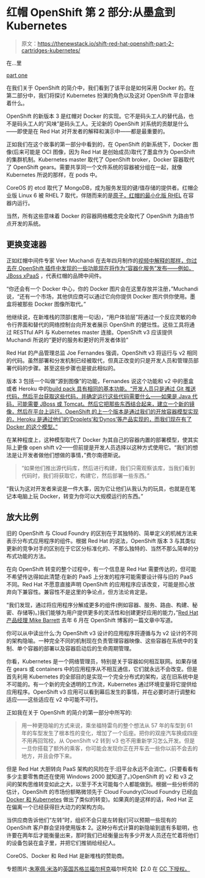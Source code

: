 # 红帽 OpenShift 第 2 部分:从墨盒到 Kubernetes

> 原文：<https://thenewstack.io/shift-red-hat-openshift-part-2-cartridges-kubernetes/>

在…里

[part one](https://thenewstack.io/red-hat-openshift-part-1-from-gears-to-docker/)

在我们关于 OpenShift 的简介中，我们看到了该平台是如何采用 Docker 的。在第二部分中，我们将探讨 Kubernetes 扮演的角色以及这对 OpenShift 平台意味着什么。

OpenShift 的新版本 3 是红帽对 Docker 的实现。它不是码头工人的替代品，也不是码头工人的“风味”是码头工人。无论新的 OpenShift 对系统的贡献是什么——即使是在 Red Hat 对开发者的解释和演示中——都是最重要的。

正如我们在这个故事的第一部分中看到的，在 OpenShift 的新系统下，Docker 图像(后来可能是 OCI 图像，因为 Red Hat 是创始成员)取代了墨盒作为 OpenShift 的集群机制。Kubernetes master 取代了 OpenShift broker，Docker 容器取代了 OpenShift gears。需要共享同一个文件系统的容器被分组在一起，就像 Kubernetes 所说的那样，在 pods 中。

CoreOS 的 etcd 取代了 MongoDB，成为服务发现的键/值存储的提供者。红帽企业版 Linux 6 被 RHEL 7 取代，伴随而来的是[原子，红帽的最小化版 RHEL](https://thenewstack.io/red-hat-releases-container-focused-operating-system-rhel-7-atomic-host-competition-matures/) 在容器内运行。

当然，所有这些意味着 Docker 的容器网络概念完全取代了 OpenShift 为路由节点开发的系统。

## 更换变速器

正如红帽中间件专家 Veer Muchandi 在去年四月制作的[视频中解释的那样，你过去在 OpenShift 插件中发现的一些功能现在将作为“容器化服务”发布——例如，](https://www.youtube.com/watch?v=b5THfQzVUqk) [JBoss xPaaS](https://www.openshift.com/xpaas) ，代表红帽的品牌中间件。

“你还会有一个 Docker 中心，你的 Docker 图片会在这里存放并注册，”Muchandi 说，“还有一个市场，其他供应商可以通过它向你提供 Docker 图片供你使用。墨盒将被那些 Docker 图像所取代。”

他继续说，在新堆栈的顶部(套用一句话)，“用户体验层”将通过一个反应灵敏的命令行界面和替代的网络控制台向开发者展示 OpenShift 的健壮性。这些工具将通过 RESTful API 与 Kubernetes master 连接。OpenShift v3 应该提供 Muchandi 所说的“更好的服务和更好的开发者体验”

Red Hat 的产品管理总监 Joe Fernandes 强调，OpenShift v3 将运行与 v2 相同的代码。虽然部署和分发机制已经被取代，但真正改变的只是开发人员和管理员部署代码的步骤。甚至这些步骤也是彼此相似的。

版本 3 包括一个叫做“源到图像”的功能，Fernandes 说这个功能和 v2 中的墨盒或者 Heroku 中的[build pack 具有相同的基本功能。“开发人员只是通过 Git 推送代码，然后平台获取这些代码，并确定运行这些代码需要什么——如果是 Java 代码，可能需要 JBoss 或 Tomcat。然后它把那些东西结合起来，建立一个新的镜像，然后在平台上运行。OpenShift 的上一个版本是通过我们的开放容器模型实现的，Heroku 是通过他们的‘Droplets’和‘Dynos’等产品实现的，而我们现在有了 Docker 的这个模型。”](https://devcenter.heroku.com/articles/buildpacks)

在某种程度上，这种模型取代了 Docker 为其自己的容器内置的部署模型，使其实际上更像 open shift v2——但前提是开发人员选择以这种方式使用它。“我们的想法是让开发者做他们想做的事情，”费尔南德斯说。

> “如果他们推出源代码库，然后进行构建，我们只需观察该库，当我们看到代码时，我们将获取它，构建它，然后部署一些东西。”

“我认为这对开发者来说是一件大事，因为它让他们从我认为的玩具，也就是在笔记本电脑上玩 Docker，转变为你可以大规模运行的东西。”

## 放大比例

旧的 OpenShift 与 Cloud Foundry 的区别在于其独特的、简单定义的机械方法来表示分布式应用程序的组件。根据 Red Hat 的说法，OpenShift 版本 3 与其类似更新的竞争对手的区别在于它区分标准化的、不那么独特的、当然不那么简单的分布式功能的方法。

在向 OpenShift 转变的整个过程中，有一个信息是 Red Hat 需要传达的，但可能不希望传达得如此清楚:在新的 PaaS 上分发的程序可能需要设计得与旧的 PaaS 不同。Red Hat 不愿意直接声明 OpenShift 的应用程序应该改变，可能是担心放弃向下兼容性。兼容性不是这里的争论点，但方法论肯定是。

“我们发现，通过将应用程序分解成更多的组件(例如容器、服务、路由、构建、秘密、存储等)。)我们能够为用户提供更多的灵活性和创建更好应用的能力，”[Red Hat 产品经理 Mike Barrett](https://blog.openshift.com/openshift-enterprise-3-evolving-paas-future/) 去年 6 月在 OpenShift 博客的一篇文章中写道。

你可以从中读出什么:为 OpenShift v3 设计的应用程序将遵循与为 v2 设计的不同的架构隐喻。一种完全不同的机制现在负责管理容器映像、这些容器在系统中的复制、单个容器的部署以及容器启动后的生命周期管理。

你看，Kubernetes 是一个网络管理员，特别是关于容器如何相互联网。如果存储在 gears 或 containers 中的应用程序从不相互通信，它们就永远不会改变。但是首先利用 Kubernetes 的全部目的是实现一个完全分布式的架构，这在旧系统中是不可能的。有一个新的完全透明的工作流，Kubernetes 通过环境变量将它提供给应用程序。OpenShift v3 应用可以看到幕后发生的事情，并在必要时进行调整和适应——这些适应在 v2 中可能不可行。

正如我在关于 OpenShift 的简介的第一部分中所写的:

> 用一种更隐喻的方式来说，乘坐福特雷鸟的整个想法从 57 年的车型到 61 年的车型发生了根本性的变化，增加了一个后座。把你的双座汽车换成四座不用再回驾校，从 OpenShift v2 转到 v3 也不用重新学习怎么开发。但是一旦你搭载了额外的乘客，你可能会发现你正在开车去一些你以前不会去的地方，并且会停下来。

但是 Red Hat 大胆转向 PaaS 架构的风险在于:旧平台永远不会消亡。(只要看看有多少主要零售商还在使用 Windows 2000 就知道了。)OpenShift 的 v2 和 v3 之间的架构思维转变如此之大，以至于不太可能每个人都能做到。根据一些分析师的估计，OpenShift 的市场份额略微领先于 Cloud Foundry(Cloud Foundry 已经[向 Docker 和 Kubernetes](https://thenewstack.io/docker-on-diego-cloud-foundrys-new-elastic-runtime/) 做出了类似的转变)。如果真的是这样的话，Red Hat 正在偏离一个已经获得巨大动力的架构方向。

当供应商告诉他们“左转”时，组织不会只是左转我们可以预期一些现有的 OpenShift 客户群会坚持使用版本 2。这种分布式计算的新隐喻到底有多聪明，也许要在两年后才能衡量出来，那时我们已经衡量出有多少开发人员还在忙着将他们的设备包装在盒子里，并把它们推销给经纪人。

CoreOS、Docker 和 Red Hat 是新堆栈的赞助商。

专题图片:[朱塞佩·米洛](https://www.flickr.com/photos/giuseppemilo/)的[英国苏格兰福尔柯克](https://www.flickr.com/photos/giuseppemilo/16840211908/in/photolist-bg7Dzr-hoDTnj-hoDSAu-hoDMDs-hoEWZr-rE7uib-cvGDy5-dRKPKr-ouFvAw-f85pkz-ekif1u-dvU7gA-cvGCdY-oLUi5t-f85tak-58i2WA-4BWM6W-dq69ev-4E1Hby-4E1P2C-f85yaK-4DWo1g-4DWo14-4E1Hbu-f8jGmj-4rMvha-4E1P2s-4E1MAy-4E1MAC-4E1P2Q-4E1P2N-4DWo1e-4DWqEa-4E1MAq-4DWqDR-4E1Hbs-4DWo1v-4E1MAJ-4DWqDV-f8jN99-f8jFgU-4TR2J3-idJiKn-idJPvT-mdULeQ-mdUKp3-rGBCua-mdT4DK-8qiW5e-avVuHc)福尔柯克轮【2.0 在 [CC 下授权。](https://creativecommons.org/licenses/by/2.0/)

<svg xmlns:xlink="http://www.w3.org/1999/xlink" viewBox="0 0 68 31" version="1.1"><title>Group</title> <desc>Created with Sketch.</desc></svg>